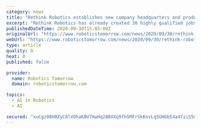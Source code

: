 ```yaml
---
category: news
title: "Rethink Robotics establishes new company headquarters and production facility in Bochum and has a new shareholder in Siemens Technology Accelerator"
excerpt: "Rethink Robotics has already created 30 highly qualified jobs in Bochum. Their collaborative robot systems, which will be produced on-site, are used in manufacturing companies, as well as in in service applications for laboratory environments."
publishedDateTime: 2020-09-30T15:05:00Z
originalUrl: "https://www.roboticstomorrow.com/news/2020/09/30/rethink-robotics-establishes-new-company-headquarters-and-production-facility-in-bochum-and-has-a-new-shareholder-in-siemens-technology-accelerator/15768/"
webUrl: "https://www.roboticstomorrow.com/news/2020/09/30/rethink-robotics-establishes-new-company-headquarters-and-production-facility-in-bochum-and-has-a-new-shareholder-in-siemens-technology-accelerator/15768/"
type: article
quality: 0
heat: 0
published: false

provider:
  name: Robotics Tomorrow
  domain: roboticstomorrow.com

topics:
  - AI in Robotics
  - AI

secured: "xuCgz08H0ZyC8lVOhaKBV7mwHq28BXXq9fhSMFrSkKnvLqSGH6bE4a4fiiS5m9EfsOKePKHbmLiJnGD3TZDwafbGmUeGxnQeqpUNK0tzg6zqjhVIkVyLumP2w+80B178bpjup5RpRI1f1qxcwtWwMXXNgEQUHGGnYq6A29UTOFRvjP0mAj6U4cqCqNgN5q05glt1syXBouJzQNjYvaE+Gs6yLawlUygcKjs48AUjXi2M++JU+i3O6nOVGAgyXDwyth3qqHuockOXkdMSR/7Z4lmlHFIAXRCJMLpiK8hFPDRzly7N0DvaCl0mI0bK3ZU41yc28ZkF43/J3U92eLHAJTfvYXDTGmkF9rpEZqJlCN8=;InZ9B7KUx8sC+hppIUkB0A=="
---
```



